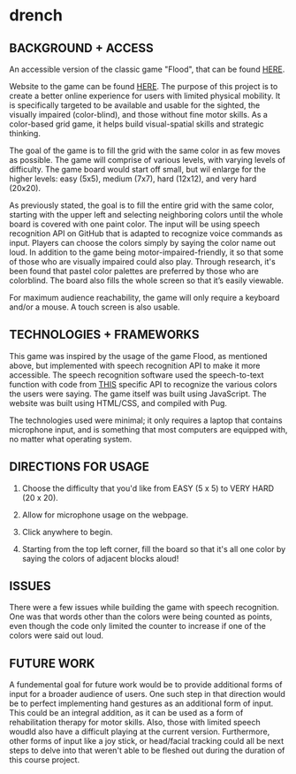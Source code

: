 # drench

## BACKGROUND + ACCESS
An accessible version of the classic game "Flood", that can be found [HERE](https://www.chiark.greenend.org.uk/~sgtatham/puzzles/js/flood.html).

Website to the game can be found [HERE](https://kattaque.github.io/drench/). The purpose of this project is to create a better online experience for users with limited physical mobility. It is specifically targeted to be available and usable for the sighted, the visually impaired (color-blind), and those without fine motor skills. As a color-based grid game, it helps build visual-spatial skills and strategic thinking. 

The goal of the game is to fill the grid with the same color in as few moves as possible. The game will comprise of various levels, with varying levels of difficulty. The game board would start off small, but wil enlarge for the higher levels: easy (5x5), medium (7x7), hard (12x12), and very hard (20x20).

 As previously stated, the goal is to fill the entire grid with the same color, starting with the upper left and selecting neighboring colors until the whole board is covered with one paint color. The input will be using speech recognition API on GitHub that is adapted to  recognize voice commands as input. Players can choose the colors simply by saying the color name out loud. In addition to the game being motor-impaired-friendly, it so that some of those who are visually impaired could also play. Through research, it's been found that pastel color palettes are preferred by those who are colorblind. The board also fills the whole screen so that it’s easily viewable.
 
For maximum audience reachability, the game will only require a keyboard and/or a mouse. A touch screen is also usable.

## TECHNOLOGIES + FRAMEWORKS

This game was inspired by the usage of the game Flood, as mentioned above, but implemented with speech recognition API to make it more accessible. The speech recognition software used the speech-to-text function with code from [THIS](https://mdn.github.io/web-speech-api/speech-color-changer/) specific API to recognize the various colors the users were saying. The game itself was built using JavaScript. The website was built using HTML/CSS, and compiled with Pug. 

The technologies used were minimal; it only requires a laptop that contains microphone input, and is something that most computers are equipped with, no matter what operating system. 

## DIRECTIONS FOR USAGE
1. Choose the difficulty that you'd like from EASY (5 x 5) to VERY HARD (20 x 20).

2. Allow for microphone usage on the webpage.

3. Click anywhere to begin.

4. Starting from the top left corner, fill the board so that it's all one color by saying the colors of adjacent blocks aloud! 

## ISSUES
There were a few issues while building the game with speech recognition. One was that words other than the colors were being counted as points, even though the code only limited the counter to increase if one of the colors were said out loud. 

## FUTURE WORK
A fundemental goal for future work would be to provide additional forms of input for a broader audience of users. One such step in that direction would be to perfect implementing hand gestures as an additional form of input. This could be an integral addition, as it can be used as a form of rehabilitation therapy for motor skills. Also, those with limited speech woudld also have a difficult playing at the current version. Furthermore, other forms of input like a joy stick, or head/facial tracking could all be next steps to delve into that weren't able to be fleshed out during the duration of this course project.

